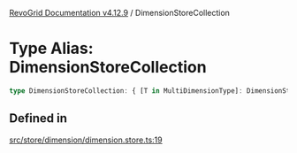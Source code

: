 [RevoGrid Documentation v4.12.9](README.md) / DimensionStoreCollection

# Type Alias: DimensionStoreCollection

```ts
type DimensionStoreCollection: { [T in MultiDimensionType]: DimensionStore };
```

## Defined in

[src/store/dimension/dimension.store.ts:19](https://github.com/revolist/revogrid/blob/5b626b1ece93ea60f82047d059b8a2635455feb4/src/store/dimension/dimension.store.ts#L19)
